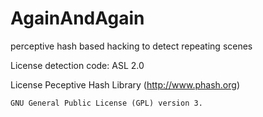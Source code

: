 AgainAndAgain
=============

perceptive hash based hacking to detect repeating scenes

License detection code:
	ASL 2.0

License Peceptive Hash Library (http://www.phash.org) 

	GNU General Public License (GPL) version 3. 
